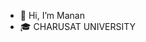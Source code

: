 - 👋 Hi, I’m Manan
- 🎓 CHARUSAT UNIVERSITY

<!---
MananGadhiyaSureshbhai/MananGadhiyaSureshbhai is a ✨ special ✨ repository because its `README.md` (this file) appears on your GitHub profile.
You can click the Preview link to take a look at your changes.
--->
